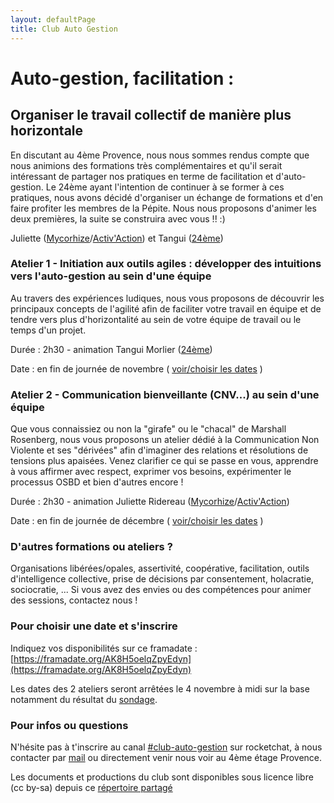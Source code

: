 ```yaml
---
layout: defaultPage
title: Club Auto Gestion
---
```


# Auto-gestion, facilitation :

## Organiser le travail collectif de manière plus horizontale

En discutant au 4ème Provence, nous nous sommes rendus compte que nous animions des formations très complémentaires et qu'il serait intéressant de partager nos pratiques en terme de facilitation et d'auto-gestion. Le 24ème ayant l'intention de continuer à se former à ces pratiques, nous avons décidé d'organiser un échange de formations et d'en faire profiter les membres de la Pépite. Nous nous proposons d'animer les deux premières, la suite se construira avec vous !! :)

Juliette ([Mycorhize](https://associationmycorhize.wordpress.com/)/[Activ'Action](https://www.activaction.org/)) et Tangui ([24ème](https://24eme.fr/))

### Atelier 1 - Initiation aux outils agiles : développer des intuitions vers l'auto-gestion au sein d'une équipe

Au travers des expériences ludiques, nous vous proposons de découvrir les principaux concepts de l'agilité afin de faciliter votre travail en équipe et de tendre vers plus d'horizontalité au sein de votre équipe de travail ou le temps d'un projet.

Durée : 2h30 - animation Tangui Morlier ([24ème](https://24eme.fr/))

Date : en fin de journée de novembre ( [voir/choisir les dates](https://framadate.org/AK8H5oelqZpyEdyn) )

### Atelier 2 - Communication bienveillante (CNV...) au sein d'une équipe

Que vous connaissiez ou non la "girafe" ou le "chacal" de Marshall Rosenberg, nous vous proposons un atelier dédié à la Communication Non Violente et ses "dérivées" afin d'imaginer des relations et résolutions de tensions plus apaisées. Venez clarifier ce qui se passe en vous,  apprendre à vous affirmer avec respect, exprimer vos besoins, expérimenter le processus OSBD et bien d'autres encore !

Durée : 2h30 - animation Juliette Ridereau ([Mycorhize](https://associationmycorhize.wordpress.com/)/[Activ'Action](https://www.activaction.org/))

Date : en fin de journée de décembre ( [voir/choisir les dates](https://framadate.org/AK8H5oelqZpyEdyn) )

### D'autres formations ou ateliers ?

Organisations libérées/opales, assertivité, coopérative, facilitation, outils d'intelligence collective, prise de décisions par consentement, holacratie, sociocratie, ... Si vous avez des envies ou des compétences pour animer des sessions, contactez nous !

### Pour choisir une date et s'inscrire

Indiquez vos disponibilités sur ce framadate : [https://framadate.org/AK8H5oelqZpyEdyn](https://framadate.org/AK8H5oelqZpyEdyn)

Les dates des 2 ateliers seront arrêtées le 4 novembre à midi sur la base notamment du résultat du [sondage](https://framadate.org/AK8H5oelqZpyEdyn).

### Pour infos ou questions

N'hésite pas à t'inscrire au canal [#club-auto-gestion](https://laffitte.plateau-urbain.com/channel/club-auto-gestion) sur rocketchat, à nous contacter par [mail](mailto:julietteridereau@gmail.com;tangui@tangui.eu.org?subject=club-auto-gestion) ou directement venir nous voir au 4ème étage Provence.

Les documents et productions du club sont disponibles sous licence libre (cc by-sa) depuis ce [répertoire partagé](https://jeancloude.24eme.fr/index.php/s/DJTpa28ro9YiEfm)

